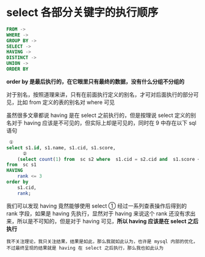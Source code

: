 # select 各部分关键字的执行顺序





```sql
FROM ->
WHERE -> 
GROUP BY -> 
SELECT -> 
HAVING -> 
DISTINCT -> 
UNION -> 
ORDER BY
```

**order by 是最后执行的，在它眼里只有最终的数据，没有什么分组不分组的**



对于别名，按照道理来讲，只有在前面执行定义的别名，才可对后面执行的部分可见，比如 from 定义的表的别名对 where 可见

虽然很多文章都说 having 是在 select 之前执行的，但是按理说 select 定义的别名对于 having 应该是不可见的，但实际上却是可见的，同时在 9 中存在以下 sql 语句

```sql
 ①
select s1.id, s1.name, s1.cid, s1.score,
	  ②
	(select count(1) from  sc s2 where  s1.cid = s2.cid and	 s1.score < s2.score) + 1 as rank
from  sc s1
HAVING 
	rank <= 3 
order by 
	s1.cid, 
	rank;
```

我们可以发现 having 竟然能够使用 select ① 经过一系列查表操作后得到的 rank 字段，如果是 having 先执行，显然对于 having 来说这个 rank 还没有求出来，所以是不可知的，但是对于 having 可见，**所以 having 应该是在 select 之后执行**

```
我不关注理论，我只关注结果，结果是如此，那么我就如此认为，也许是 mysql 内部的优化，不过最终呈现的结果就是 having 在 select 之后执行，那么我也如此认为
```



